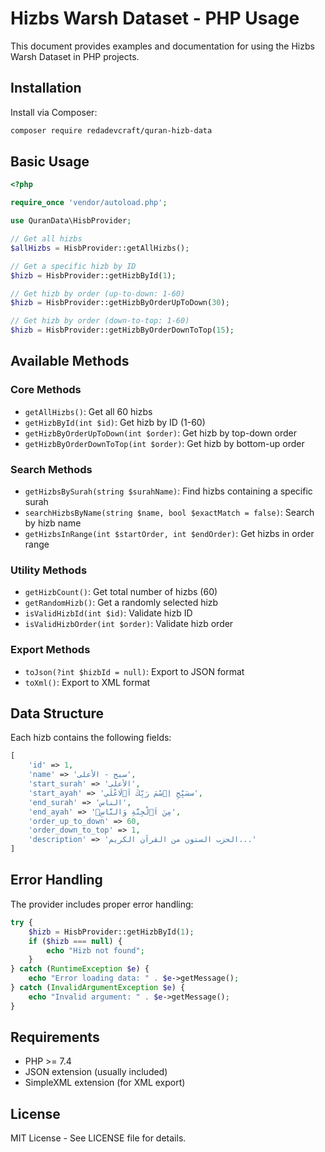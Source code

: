 # Hizbs Warsh Dataset - PHP Usage

This document provides examples and documentation for using the Hizbs Warsh Dataset in PHP projects.

## Installation

Install via Composer:

```bash
composer require redadevcraft/quran-hizb-data
```

## Basic Usage

```php
<?php

require_once 'vendor/autoload.php';

use QuranData\HisbProvider;

// Get all hizbs
$allHizbs = HisbProvider::getAllHizbs();

// Get a specific hizb by ID
$hizb = HisbProvider::getHizbById(1);

// Get hizb by order (up-to-down: 1-60)
$hizb = HisbProvider::getHizbByOrderUpToDown(30);

// Get hizb by order (down-to-top: 1-60)
$hizb = HisbProvider::getHizbByOrderDownToTop(15);
```

## Available Methods

### Core Methods

- `getAllHizbs()`: Get all 60 hizbs
- `getHizbById(int $id)`: Get hizb by ID (1-60)
- `getHizbByOrderUpToDown(int $order)`: Get hizb by top-down order
- `getHizbByOrderDownToTop(int $order)`: Get hizb by bottom-up order

### Search Methods

- `getHizbsBySurah(string $surahName)`: Find hizbs containing a specific surah
- `searchHizbsByName(string $name, bool $exactMatch = false)`: Search by hizb name
- `getHizbsInRange(int $startOrder, int $endOrder)`: Get hizbs in order range

### Utility Methods

- `getHizbCount()`: Get total number of hizbs (60)
- `getRandomHizb()`: Get a randomly selected hizb
- `isValidHizbId(int $id)`: Validate hizb ID
- `isValidHizbOrder(int $order)`: Validate hizb order

### Export Methods

- `toJson(?int $hizbId = null)`: Export to JSON format
- `toXml()`: Export to XML format

## Data Structure

Each hizb contains the following fields:

```php
[
    'id' => 1,
    'name' => 'سبح - الأعلى',
    'start_surah' => 'الأعلى',
    'start_ayah' => 'سسَبِّحِ اِ۪سْمَ رَبِّكَ اَ۬لَاعْلَي',
    'end_surah' => 'الناس',
    'end_ayah' => 'مِنَ اَ۬لْجِنَّةِ وَالنَّاسِۖ',
    'order_up_to_down' => 60,
    'order_down_to_top' => 1,
    'description' => 'الحزب الستون من القرآن الكريم...'
]
```

## Error Handling

The provider includes proper error handling:

```php
try {
    $hizb = HisbProvider::getHizbById(1);
    if ($hizb === null) {
        echo "Hizb not found";
    }
} catch (RuntimeException $e) {
    echo "Error loading data: " . $e->getMessage();
} catch (InvalidArgumentException $e) {
    echo "Invalid argument: " . $e->getMessage();
}
```

## Requirements

- PHP >= 7.4
- JSON extension (usually included)
- SimpleXML extension (for XML export)

## License

MIT License - See LICENSE file for details.
